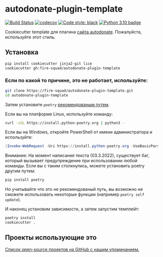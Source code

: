 # autodonate-plugin-template

[![Build Status](https://github.com/fire-squad/autodonate-plugin-template/actions/workflows/test.yml/badge.svg?branch=master)](https://github.com/fire-squad/autodonate/actions?query=workflow%3Atest)
[![codecov](https://codecov.io/gh/fire-squad/autodonate-plugin-template/branch/master/graph/badge.svg)](https://codecov.io/gh/fire-squad/autodonate)
[![Code style: black](https://img.shields.io/badge/code%20style-black-000000.svg)](https://github.com/psf/black)
[![Python 3.10 badge](https://img.shields.io/badge/python-3.10-blue)](https://www.python.org/downloads/)

Cookiecutter template для плагина [сайта autodonate](https://github.com/fire-squad/autodonate). 
Пожалуйста, используйте этот стиль.

## Установка

```bash
pip install cookiecutter jinja2-git lice
cookiecutter gh:fire-squad/autodonate-plugin-template
```

### Если по какой то причине, это не работает, используйте:

```bash
git clone https://fire-squad/autodonate-plugin-template.git
cd autodonate-plugin-template
```

Затем установите `poetry` [рекомендованым путем](https://python-poetry.org/docs/master/#installation).

Если вы на платформе Linux, используйте команду:

```bash
curl -sSL https://install.python-poetry.org | python3 -
```

Если вы на Windows, откройте PowerShell от имени администратора и используйте:

```powershell
(Invoke-WebRequest -Uri https://install.python-poetry.org -UseBasicParsing).Content | python -
```

Внимание: На момент написания текста (03.3.2022), существует баг, который вызывает предупреждение при использовании любой команды. Если вы с таким столкнулись, можете установить poetry другим путем:

```bash
pip install poetry
```

Но учитывайте что это не рекомендованый путь, вы возможно не сможете использовать некоторые функции (например `poetry self update`).

И наконец установим зависимости, а затем запустим темплейт:

```bash
poetry install
cookiecutter .
```

## Проекты использующие это

[Список open-source проектов на GitHub с нашим упоминанием.](https://github.com/search?q=autodonate-plugin-template&type=Code)
